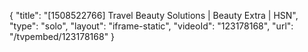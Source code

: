 {
    "title": "[1508522766] Travel Beauty Solutions | Beauty Extra | HSN",
    "type": "solo",
    "layout": "iframe-static",
    "videoId": "123178168",
    "url": "\/tvpembed\/123178168"
}